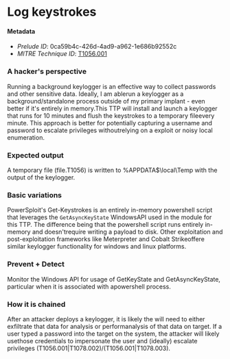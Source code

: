 
# Log keystrokes

#### Metadata

- *Prelude ID*: 0ca59b4c-426d-4ad9-a962-1e686b92552c
- *MITRE Technique ID*: [T1056.001](https://attack.mitre.org/techniques/T1056/001/)

### A hacker's perspective

Running a background keylogger is an effective way to collect passwords and other sensitive data. Ideally, I am ablerun a keylogger as a background/standalone process outside of my primary implant - even better if it's entirely in memory.This TTP will install and launch a keylogger that runs for 10 minutes and flush the keystrokes to a temporary fileevery minute. This approach is better for potentially capturing a username and password to escalate privileges withoutrelying on a exploit or noisy local enumeration.

### Expected output

A temporary file (file.T1056) is written to %APPDATA$\local\Temp with the output of the keylogger.

### Basic variations

PowerSploit's Get-Keystrokes is an entirely in-memory powershell script that leverages the `GetAsyncKeyState` WindowsAPI used in the module for this TTP. The difference being that the powershell script runs entirely in-memory and doesn'trequire writing a payload to disk. Other exploitation and post-exploitation frameworks like Meterpreter and Cobalt Strikeoffere similar keylogger functionality for windows and linux platforms.

### Prevent + Detect

Monitor the Windows API for usage of GetKeyState and GetAsyncKeyState, particular when it is associated with apowershell process.

### How it is chained

After an attacker deploys a keylogger, it is likely the will need to either exfiltrate that data for analysis or performanalysis of that data on target. If a user typed a password into the target on the system, the attacker will likely usethose credentials to impersonate the user and (ideally) escalate privileges (T1056.001|T1078.002)/(T1056.001|T1078.003).
